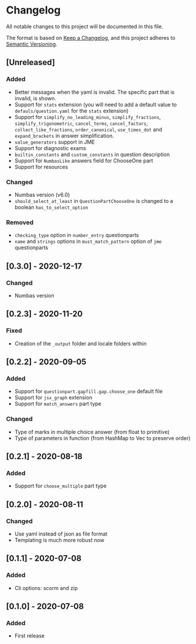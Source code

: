 # Changelog

All notable changes to this project will be documented in this file.

The format is based on [Keep a Changelog](https://keepachangelog.com/en/1.0.0/),
and this project adheres to [Semantic Versioning](https://semver.org/spec/v2.0.0.html).

## [Unreleased]

### Added

- Better messages when the yaml is invalid. The specific part that is invalid, is shown.
- Support for `stats` extension (you will need to add a default value to `defauls/question.yaml` for the `stats` extension)
- Support for `simplify_no_leading_minus`, `simplify_fractions`, `simplify_trigonometric`, `cancel_terms`, `cancel_factors`, `collect_like_fractions`, `order_canonical`, `use_times_dot` and `expand_brackets` in answer simplification.
- `value_generators` support in JME
- Support for diagnostic exams
- `builtin_constants` and `custom_constants` in question description
- Support for `NumbasLike` answers field for ChooseOne part
- Support for resources

### Changed

- Numbas version (v6.0)
- `should_select_at_least` in `QuestionPartChooseOne` is changed to a boolean `has_to_select_option`

### Removed

- `checking_type` option in `number_entry` questionparts
- `name` and `strings` options in `must_match_pattern` option of `jme` questionparts

## [0.3.0] - 2020-12-17

### Changed

- Numbas version

## [0.2.3] - 2020-11-20

### Fixed

- Creation of the `_output` folder and locale folders within

## [0.2.2] - 2020-09-05

### Added

- Support for `questionpart.gapfill.gap.choose_one` default file
- Support for `jsx_graph` extension
- Support for `match_answers` part type

### Changed

- Type of marks in multiple choice answer (from float to primitive)
- Type of parameters in function (from HashMap to Vec to preserve order)

## [0.2.1] - 2020-08-18

### Added

- Support for `choose_multiple` part type

## [0.2.0] - 2020-08-11

### Changed

- Use yaml instead of json as file format
- Templating is much more robust now

## [0.1.1] - 2020-07-08

### Added

- Cli options: scorm and zip

## [0.1.0] - 2020-07-08

### Added

- First release
